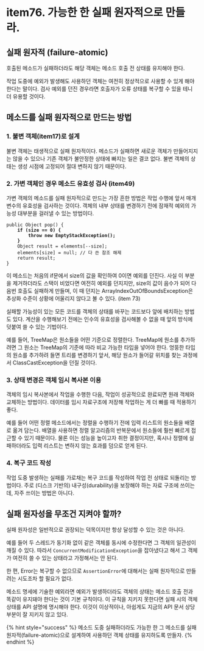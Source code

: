 # item76. 가능한 한 실패 원자적으로 만들라.

## 실패 원자적 (failure-atomic)

호출된 메소드가 실패하더라도 해당 객체는 메소드 호출 전 상태를 유지해야 한다.&#x20;

작업 도중에 예외가 발생해도 사용하던 객체는 여전히 정상적으로 사용할 수 있게 해야 한다는 말이다. 검사 예외를 던진 경우라면 호출자가 오류 상태를 복구할 수 있을 테니 더 유용할 것이다.&#x20;



## 메소드를 실패 원자적으로 만드는 방법

### 1. 불변 객체(item17)로 설계

불변 객체는 태생적으로 실패 원자적이다. 메소드가 실패하면 새로운 객체가 만들어지지는 않을 수 있으나 기존 객체가 불안정한 상태에 빠지는 일은 결코 없다. 불변 객체의 상태는 생성 시점에 고정되어 절대 변하지 않기 때문이다.&#x20;



### 2. 가변 객체인 경우 메소드 유효성 검사 (item49)

가변 객체의 메소드를 실패 원자적으로 만드는 가장 흔한 방법은 작업 수행에 앞서 매개변수의 유효성을 검사하는 것이다. 객체의 내부 상태를 변경하기 전에 잠재적 예외의 가능성 대부분을 걸러낼 수 있는 방법이다.

<pre class="language-java"><code class="lang-java">public Object pop() {
<strong>    if (size == 0) {
</strong><strong>        throw new EmptyStackException();
</strong><strong>    }
</strong>    Object result = elements[--size];
    elements[size] = null; // 다 쓴 참조 해제
    return result;
}
</code></pre>

이 메소드는 처음의 if문에서 size의 값을 확인하여 0이면 예외를 던진다. 사실 이 부분을 제거하더라도 스택이 비었다면 여전히 예외를 던지지만, size의 값이 음수가 되어 다음번 호출도 실패하게 만들며, 이 때 던지는 ArrayIndexOutOfBoundsException은 추상화 수준이 상황에 어울리지 않다고 볼 수 있다. (item 73)



실패할 가능성이 있는 모든 코드를 객체의 상태를 바꾸는 코드보다 앞에 배치하는 방법도 있다. 계산을 수행해보기 전에는 인수의 유효성을 검사해볼 수 없을 때 앞의 방식에 덧붙여 쓸 수 있는 기법이다.&#x20;

예를 들어, TreeMap은 원소들을 어떤 기준으로 정렬한다. TreeMap에 원소를 추가하려면 그 원소는 TreeMap의 기준에 따라 비교 가능한 타입을 넣어야 한다. 엉뚱한 타입의 원소를 추가하려 들면 트리를 변경하기 앞서, 해당 원소가 들어갈 위치를 찾는 과정에서 ClassCastException을 던질 것이다.&#x20;



### 3. 상태 변경은 객체 임시 복사본 이용

객체의 임시 복사본에서 작업을 수행한 다음, 작업이 성공적으로 완료되면 원래 객체와 교체하는 방법이다. 데이터를 임시 자료구조에 저장해 작업하는 게 더 빠를 때 적용하기 좋다.

예를 들어 어떤 정렬 메소드에서는 정렬을 수행하기 전에 입력 리스트의 원소들을 배열로 옮겨 담는다. 배열을 사용하면 정렬 알고리즘의 반복문에서 원소들에 훨씬 빠르게 접근할 수 있기 때문이다. 물론 이는 성능을 높이고자 취한 결정이지만, 혹시나 정렬에 실패하더라도 입력 리스트는 변하지 않는 효과를 덤으로 얻게 된다.&#x20;



### 4. 복구 코드 작성

작업 도중 발생하는 실패를 가로채는 복구 코드를 작성하여 작업 전 상태로 되돌리는 방법이다. 주로 (디스크 기반의) 내구성(durability)을 보장해야 하는 자료 구조에 쓰이는데, 자주 쓰이는 방법은 아니다.



## 실패 원자성을 무조건 지켜야 할까?

실패 원자성은 일반적으로 권장되는 덕목이지만 항상 달성할 수 있는 것은 아니다.

예를 들어 두 스레드가 동기화 없이 같은 객체를 동시에 수정한다면 그 객체의 일관성이 깨질 수 있다. 따라서 `ConcurrentModificationException`을 잡아냈다고 해서 그 객체가 여전히 쓸 수 있는 상태라고 가정해서는 안 된다.&#x20;

한 편, Error는 복구할 수 없으므로 `AssertionError`에 대해서는 실패 원자적으로 만들려는 시도조차 할 필요가 없다.&#x20;



메소드 명세에 기술한 예외라면 예외가 발생하더라도 객체의 상태는 메소드 호출 전과 똑같이 유지돼야 한다는 것이 기본 규칙이다. 이 규칙을 지키지 못한다면 실패 시의 객체 상태를 API 설명에 명시해야 한다. 이것이 이상적이나, 아쉽게도 지금의 API 문서 상당 부분이 잘 지키지 않고 있다.&#x20;



{% hint style="success" %}
메소드 도중 실패하더라도 가능한 한 그 메소드를 실패 원자적(failure-atomic)으로 설계하여 사용하던 객체 상태를 유지하도록 만들자.&#x20;
{% endhint %}



